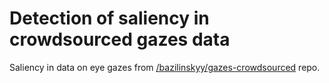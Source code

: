 # Detection of saliency in crowdsourced gazes data

Saliency in data on eye gazes from [/bazilinskyy/gazes-crowdsourced](https://github.com/bazilinskyy/gazes-crowdsourced) repo.